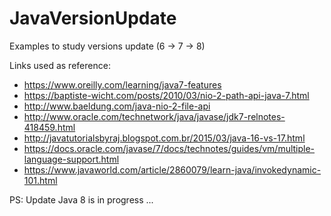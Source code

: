 # JavaVersionUpdate
Examples to study versions update (6 -> 7 -> 8)

Links used as reference:
 * https://www.oreilly.com/learning/java7-features
 * https://baptiste-wicht.com/posts/2010/03/nio-2-path-api-java-7.html
 * http://www.baeldung.com/java-nio-2-file-api
 * http://www.oracle.com/technetwork/java/javase/jdk7-relnotes-418459.html
 * http://javatutorialsbyraj.blogspot.com.br/2015/03/java-16-vs-17.html
 * https://docs.oracle.com/javase/7/docs/technotes/guides/vm/multiple-language-support.html
 * https://www.javaworld.com/article/2860079/learn-java/invokedynamic-101.html

PS: Update Java 8 is in progress ...
